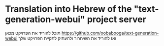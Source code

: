 # Translation into Hebrew of the "text-generation-webui" project server
תוכל להוריד את הפרויקט מכאן https://github.com/oobabooga/text-generation-webui
ואז להוריד את השיחרור ולהעתיק לתקיית הפרויקט שלך
